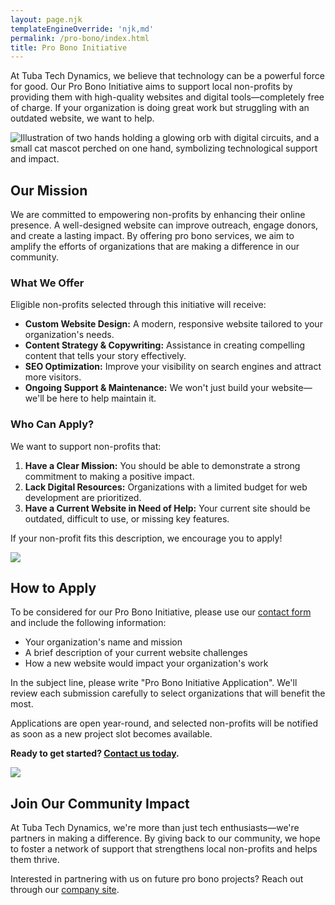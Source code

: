 ```yaml
---
layout: page.njk
templateEngineOverride: 'njk,md'
permalink: /pro-bono/index.html
title: Pro Bono Initiative
---
```


At Tuba Tech Dynamics, we believe that technology can be a powerful force for good. Our Pro Bono Initiative aims to support local non-profits by providing them with high-quality websites and digital tools—completely free of charge. If your organization is doing great work but struggling with an outdated website, we want to help.

![Illustration of two hands holding a glowing orb with digital circuits, and a small cat mascot perched on one hand, symbolizing technological support and impact.](/assets/images/pages/u3343843948_flat-style_illustration_of_two_hands_holding_a_gl_6c83158e-24dc-4ed7-9580-28e036dc1beb_2.png)

## Our Mission

We are committed to empowering non-profits by enhancing their online presence. A well-designed website can improve outreach, engage donors, and create a lasting impact. By offering pro bono services, we aim to amplify the efforts of organizations that are making a difference in our community.

### What We Offer

Eligible non-profits selected through this initiative will receive:

* **Custom Website Design:** A modern, responsive website tailored to your organization's needs.
* **Content Strategy & Copywriting:** Assistance in creating compelling content that tells your story effectively.
* **SEO Optimization:** Improve your visibility on search engines and attract more visitors.
* **Ongoing Support & Maintenance:** We won't just build your website—we'll be here to help maintain it.

### Who Can Apply?

We want to support non-profits that:

1. **Have a Clear Mission:** You should be able to demonstrate a strong commitment to making a positive impact.
2. **Lack Digital Resources:** Organizations with a limited budget for web development are prioritized.
3. **Have a Current Website in Need of Help:** Your current site should be outdated, difficult to use, or missing key features.

If your non-profit fits this description, we encourage you to apply!

![](</assets/images/pages/u3343843948_a_playful_mailbox_with_a_glowing_letter_halfway_i_5dd48a14-d48e-47b1-92ad-648f2f8fa283_0 (1).png>)

## How to Apply

To be considered for our Pro Bono Initiative, please use our [contact form](/contact) and include the following information:

* Your organization's name and mission
* A brief description of your current website challenges
* How a new website would impact your organization's work

In the subject line, please write "Pro Bono Initiative Application". We'll review each submission carefully to select organizations that will benefit the most.

Applications are open year-round, and selected non-profits will be notified as soon as a new project slot becomes available.

**Ready to get started? [Contact us today](/contact).**

![](/assets/images/pages/u3343843948_An_illustration_of_a_lively_semi-flat_digital_lan_13b18a50-a5dc-4c3d-878a-7430b45dd5b0_3.png)

## Join Our Community Impact

At Tuba Tech Dynamics, we're more than just tech enthusiasts—we're partners in making a difference. By giving back to our community, we hope to foster a network of support that strengthens local non-profits and helps them thrive.

Interested in partnering with us on future pro bono projects? Reach out through our [company site](https://tubatechdynamics.com/contact).
